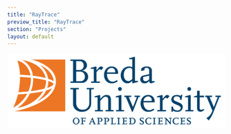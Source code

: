 ```yaml
---
title: "RayTrace"
preview_title: "RayTrace"
section: "Projects"
layout: default
---
```


<img id="BuasLogo" src="/assets/media/LogoBUas_RGB.png" class="buas-logo" alt="BuasLogo">